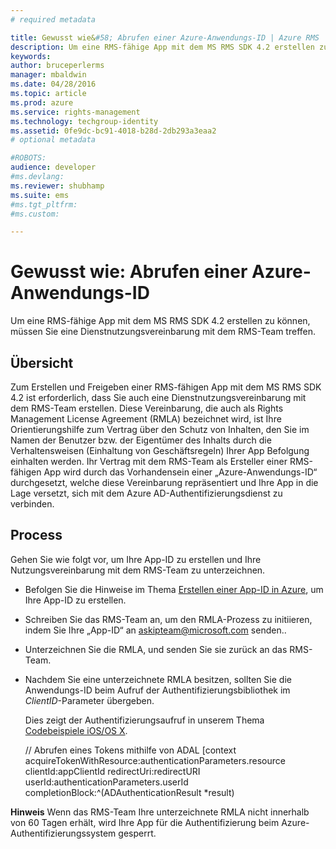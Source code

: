 ```yaml
---
# required metadata

title: Gewusst wie&#58; Abrufen einer Azure-Anwendungs-ID | Azure RMS
description: Um eine RMS-fähige App mit dem MS RMS SDK 4.2 erstellen zu können, müssen Sie eine Dienstnutzungsvereinbarung mit dem RMS-Team treffen.
keywords:
author: bruceperlerms
manager: mbaldwin
ms.date: 04/28/2016
ms.topic: article
ms.prod: azure
ms.service: rights-management
ms.technology: techgroup-identity
ms.assetid: 0fe9dc-bc91-4018-b28d-2db293a3eaa2
# optional metadata

#ROBOTS:
audience: developer
#ms.devlang:
ms.reviewer: shubhamp
ms.suite: ems
#ms.tgt_pltfrm:
#ms.custom:

---
```


# Gewusst wie: Abrufen einer Azure-Anwendungs-ID

Um eine RMS-fähige App mit dem MS RMS SDK 4.2 erstellen zu können, müssen Sie eine Dienstnutzungsvereinbarung mit dem RMS-Team treffen.

## Übersicht

Zum Erstellen und Freigeben einer RMS-fähigen App mit dem MS RMS SDK 4.2 ist erforderlich, dass Sie auch eine Dienstnutzungsvereinbarung mit dem RMS-Team erstellen. Diese Vereinbarung, die auch als Rights Management License Agreement (RMLA) bezeichnet wird, ist Ihre Orientierungshilfe zum Vertrag über den Schutz von Inhalten, den Sie im Namen der Benutzer bzw. der Eigentümer des Inhalts durch die Verhaltensweisen (Einhaltung von Geschäftsregeln) Ihrer App Befolgung einhalten werden. Ihr Vertrag mit dem RMS-Team als Ersteller einer RMS-fähigen App wird durch das Vorhandensein einer „Azure-Anwendungs-ID“ durchgesetzt, welche diese Vereinbarung repräsentiert und Ihre App in die Lage versetzt, sich mit dem Azure AD-Authentifizierungsdienst zu verbinden.

## Process

Gehen Sie wie folgt vor, um Ihre App-ID zu erstellen und Ihre Nutzungsvereinbarung mit dem RMS-Team zu unterzeichnen.

-   Befolgen Sie die Hinweise im Thema [Erstellen einer App-ID in Azure](https://msdn.microsoft.com/en-us/library/azure/dn132599.aspx), um Ihre App-ID zu erstellen.
-   Schreiben Sie das RMS-Team an, um den RMLA-Prozess zu initiieren, indem Sie Ihre „App-ID“ an <askipteam@microsoft.com> senden..
-   Unterzeichnen Sie die RMLA, und senden Sie sie zurück an das RMS-Team.
-   Nachdem Sie eine unterzeichnete RMLA besitzen, sollten Sie die Anwendungs-ID beim Aufruf der Authentifizierungsbibliothek im *ClientID*-Parameter übergeben.

    Dies zeigt der Authentifizierungsaufruf in unserem Thema [Codebeispiele iOS/OS X](ios-os-x-code-examples.md).


    // Abrufen eines Tokens mithilfe von ADAL
        [context acquireTokenWithResource:authenticationParameters.resource
                                 clientId:appClientId
                              redirectUri:redirectURI
                                   userId:authenticationParameters.userId
                          completionBlock:^(ADAuthenticationResult *result)



**Hinweis** Wenn das RMS-Team Ihre unterzeichnete RMLA nicht innerhalb von 60 Tagen erhält, wird Ihre App für die Authentifizierung beim Azure-Authentifizierungssystem gesperrt.

 

 

 


<!--HONumber=Apr16_HO4-->


